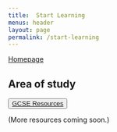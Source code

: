 ```yaml
---
title:  Start Learning
menus: header
layout: page
permalink: /start-learning
---
```

[Homepage](/)

## Area of study

<button class="btn btn-dark btn-lg">[GCSE Resources](/gcse-resources)</button>

(More resources coming soon.)
